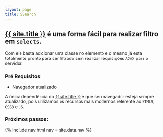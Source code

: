```yaml
---
layout: page
title: SSearch
---
```


## [{{ site.title }}](/) é uma forma fácil para realizar filtro em `selects`.

Com ele basta adicionar uma classe no elemento e o mesmo já esta totalmente pronto para ser filtrado sem realizar requisições `AJAX` para o servidor.

### Pré Requísitos:

- Navegador atualizado

A única dependência do [{{ site.title }}](/) é que seu navegador esteja sempre atualizado, pois utilizamos os recursos mais modernos referente ao `HTML5`, `CSS3` e `JS`.

### Próximos passos:

{% include nav.html nav = site.data.nav %}